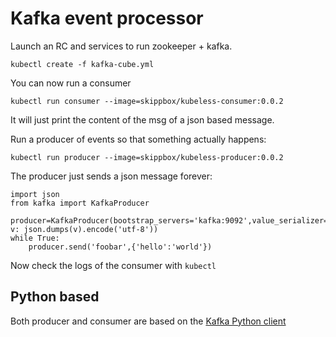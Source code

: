 Kafka event processor
======================

Launch an RC and services to run zookeeper + kafka.

```
kubectl create -f kafka-cube.yml
```

You can now run a consumer

```
kubectl run consumer --image=skippbox/kubeless-consumer:0.0.2
```

It will just print the content of the msg of a json based message.

Run a producer of events so that something actually happens:

```
kubectl run producer --image=skippbox/kubeless-producer:0.0.2
```

The producer just sends a json message forever:

```
import json
from kafka import KafkaProducer

producer=KafkaProducer(bootstrap_servers='kafka:9092',value_serializer=lambda v: json.dumps(v).encode('utf-8'))
while True:
    producer.send('foobar',{'hello':'world'})
```

Now check the logs of the consumer with `kubectl`


Python based
------------

Both producer and consumer are based on the [Kafka Python client](https://github.com/dpkp/kafka-python)


